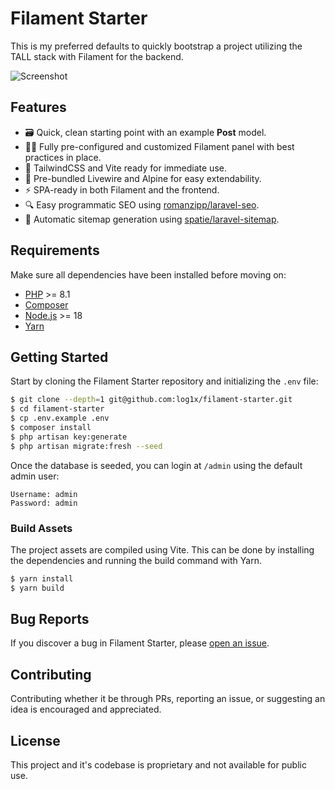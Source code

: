# Filament Starter

This is my preferred defaults to quickly bootstrap a project utilizing the TALL stack with Filament for the backend.

![Screenshot](https://i.imgur.com/ebTvq07.png)

## Features

- 🗃️ Quick, clean starting point with an example **Post** model.
- 🧑‍💻 Fully pre-configured and customized Filament panel with best practices in place.
- 💄 TailwindCSS and Vite ready for immediate use.
- 🎨 Pre-bundled Livewire and Alpine for easy extendability.
- ⚡️ SPA-ready in both Filament and the frontend.
- 🔍️ Easy programmatic SEO using [romanzipp/laravel-seo](https://github.com/romanzipp/Laravel-SEO).
- 📝 Automatic sitemap generation using [spatie/laravel-sitemap](https://github.com/spatie/laravel-sitemap).

## Requirements

Make sure all dependencies have been installed before moving on:

- [PHP](https://secure.php.net/manual/en/install.php) >= 8.1
- [Composer](https://getcomposer.org/download/)
- [Node.js](http://nodejs.org/) >= 18
- [Yarn](https://yarnpkg.com/en/docs/install)

## Getting Started

Start by cloning the Filament Starter repository and initializing the `.env` file:

```sh
$ git clone --depth=1 git@github.com:log1x/filament-starter.git
$ cd filament-starter
$ cp .env.example .env
$ composer install
$ php artisan key:generate
$ php artisan migrate:fresh --seed
```

Once the database is seeded, you can login at `/admin` using the default admin user:

```
Username: admin
Password: admin
```

### Build Assets

The project assets are compiled using Vite. This can be done by installing the dependencies and running the build command with Yarn.

```sh
$ yarn install
$ yarn build
```

## Bug Reports

If you discover a bug in Filament Starter, please [open an issue](https://github.com/log1x/filament-starter/issues).

## Contributing

Contributing whether it be through PRs, reporting an issue, or suggesting an idea is encouraged and appreciated.

## License

This project and it's codebase is proprietary and not available for public use.
